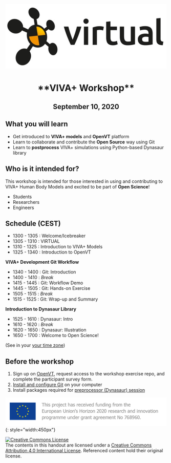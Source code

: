 ![VIRTUAL Logo](img/VIRTUAL_logo_RGB.jpg#center)

<center><h1><b>**VIVA+ Workshop**</b></h1></center>
<center><h2>September 10, 2020</h2></center>

## **What you will learn**

- Get introduced to **VIVA+ models** and **OpenVT** platform
- Learn to collaborate and contribute the **Open Source** way using Git
- Learn to **postprocess** VIVA+ simulations using Python-based Dynasaur library

## **Who is it intended for?**

This workshop is intended for those interested in using and contributing to VIVA+ Human Body Models and excited to be part of **Open Science**!

- Students
- Researchers
- Engineers

## **Schedule** (CEST)

- 1300 - 1305 : Welcome/Icebreaker
- 1305 - 1310 : VIRTUAL 
- 1310 - 1325 : Introduction to VIVA+ Models 
- 1325 - 1340 : Introduction to OpenVT 

**VIVA+ Development Git Workflow**

- 1340 - 1400 : Git: Introduction
- 1400 - 1410 : _Break_
- 1415 - 1445 : Git: Workflow Demo
- 1445 - 1505 : Git: Hands-on Exercise
- 1505 - 1515 : _Break_ 
- 1515 - 1525 : Git: Wrap-up and Summary

**Introduction to Dynasaur Library**

- 1525 - 1610 : Dynasaur: Intro 
- 1610 - 1620 : _Break_
- 1620 - 1650 : Dynasaur: Illustration
- 1650 - 1700 : Welcome to Open Science! 

(See in your [your time zone](https://time.is/1300_10_Sept_2020_in_Gothenburg/EDT/UTC/Melbourne?VIVA___Workshop))

## **Before the workshop**

1. Sign up on [OpenVT](https://virtual.openvt.eu/), request access to the workshop exercise repo, and complete the participant survey form.
2. [Install and configure Git](0-setup) on your computer
3. Install packages required for [preprocessor (Dynasaur) session](0-2-jupyter-notebook-setup.md)



![VIRTUAL Funding](img/VIRTUAL_EUFunding.png){: style="width:450px"}

<a rel="license" href="http://creativecommons.org/licenses/by/4.0/"><img alt="Creative Commons License" style="border-width:0" src="https://i.creativecommons.org/l/by/4.0/80x15.png" /></a><br />The contents in this handout are licensed under a <a rel="license" href="http://creativecommons.org/licenses/by/4.0/">Creative Commons Attribution 4.0 International License</a>. Referenced content hold their original license.